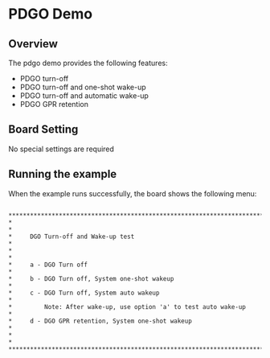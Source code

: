 # PDGO Demo

## Overview

The pdgo demo provides the following features:

- PDGO turn-off
- PDGO turn-off and one-shot wake-up
- PDGO turn-off and automatic wake-up
- PDGO GPR retention

## Board Setting

No special settings are required

## Running the example

When the example runs successfully, the board shows the following menu:

```console

***********************************************************************
*                                                                     *
*     DGO Turn-off and Wake-up test                                   *
*                                                                     *
*     a - DGO Turn off                                                *
*     b - DGO Turn off, System one-shot wakeup                        *
*     c - DGO Turn off, System auto wakeup                            *
*         Note: After wake-up, use option 'a' to test auto wake-up    *
*     d - DGO GPR retention, System one-shot wakeup                   *
*                                                                     *
***********************************************************************

```

